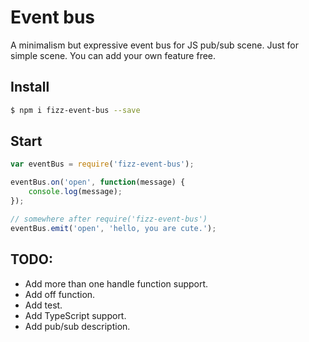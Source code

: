 # Event bus
A minimalism but expressive event bus for JS pub/sub scene. 
Just for simple scene.
You can add your own feature free.

## Install

```bash
$ npm i fizz-event-bus --save
```

## Start

```js
var eventBus = require('fizz-event-bus');

eventBus.on('open', function(message) {
	console.log(message);
});

// somewhere after require('fizz-event-bus')
eventBus.emit('open', 'hello, you are cute.');
```

## TODO:

- Add more than one handle function support.
- Add off function.
- Add test.
- Add TypeScript support.
- Add pub/sub description.

